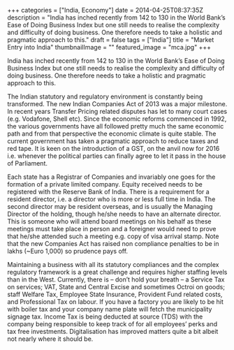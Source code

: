 +++
categories = ["India, Economy"]
date = 2014-04-25T08:37:35Z
description = "India has inched recently from 142 to 130 in the World Bank’s Ease of Doing Business Index but one still needs to realise the complexity and difficulty of doing business. One therefore needs to take a holistic and pragmatic approach to this."
draft = false
tags = ["India"]
title = "Market Entry into India"
thumbnailImage = ""
featured_image = "mca.jpg"
+++


India has inched recently from 142 to 130 in the World Bank’s Ease of Doing Business Index but one still needs to realise the complexity and difficulty of doing business. One therefore needs to take a holistic and pragmatic approach to this.

The Indian statutory and regulatory environment is constantly being transformed. The new Indian Companies Act of 2013 was a major milestone. In recent years Transfer Pricing related disputes has let to many court cases (e.g. Vodafone, Shell etc). Since the economic reforms commenced in 1992, the various governments have all followed pretty much the same economic path and from that perspective the economic climate is quite stable. The current government has taken a pragmatic approach to reduce taxes and red tape. It is keen on the introduction of a GST, on the anvil now for 2016 i.e. whenever the political parties can finally agree to let it pass in the house of Parliament.

Each state has a Registrar of Companies and invariably one goes for the formation of a private limited company. Equity received needs to be registered with the Reserve Bank of India. There is a requirement for a resident director, i.e. a director who is more or less full time in India. The second director may be resident overseas, and is usually the Managing Director of the holding, though he/she needs to have an alternate director. This is someone who will attend board meetings on his behalf as these meetings must take place in person and a foreigner would need to prove that he/she attended such a meeting e.g. copy of visa arrival stamp. Note that the new Companies Act has raised non compliance penalties to be in lakhs (~Euro 1,000) so prudence pays off.

Maintaining a business with all its statutory compliances and the complex regulatory framework is a great challenge and requires higher staffing levels than in the West. Currently, there is – don’t hold your breath – a Service Tax on services; VAT, State and Central Excise and sometimes Octroi on goods; staff Welfare Tax, Employee State Insurance, Provident Fund related costs, and Professional Tax on labour. If you have a factory you are likely to be hit with boiler tax and your company name plate will fetch the municipality signage tax. Income Tax is being deducted at source (TDS) with the company being responsible to keep track of for all employees’ perks and tax free investments. Digitalisation has improved matters quite a bit albeit not nearly where it should be.

